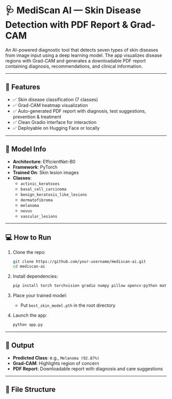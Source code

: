 # 🩺 MediScan AI — Skin Disease Detection with PDF Report & Grad-CAM

An AI-powered diagnostic tool that detects seven types of skin diseases from image input using a deep learning model. The app visualizes disease regions with Grad-CAM and generates a downloadable PDF report containing diagnosis, recommendations, and clinical information.

---

## 🚀 Features

- ✅ Skin disease classification (7 classes)
- ✅ Grad-CAM heatmap visualization
- ✅ Auto-generated PDF report with diagnosis, test suggestions, prevention & treatment
- ✅ Clean Gradio interface for interaction
- ✅ Deployable on Hugging Face or locally

---

## 🧠 Model Info

- **Architecture**: EfficientNet-B0
- **Framework**: PyTorch
- **Trained On**: Skin lesion images
- **Classes**:
  - `actinic_keratoses`
  - `basal_cell_carcinoma`
  - `benign_keratosis_like_lesions`
  - `dermatofibroma`
  - `melanoma`
  - `nevus`
  - `vascular_lesions`

---

## 💻 How to Run

1. Clone the repo:
    ```bash
    git clone https://github.com/your-username/mediscan-ai.git
    cd mediscan-ai
    ```

2. Install dependencies:
    ```bash
    pip install torch torchvision gradio numpy pillow opencv-python matplotlib reportlab
    ```

3. Place your trained model:
    - Put `best_skin_model.pth` in the root directory

4. Launch the app:
    ```bash
    python app.py
    ```

---

## 📄 Output

- **Predicted Class**: e.g., `Melanoma (92.87%)`
- **Grad-CAM**: Highlights region of concern
- **PDF Report**: Downloadable report with diagnosis and care suggestions

---

## 📂 File Structure

